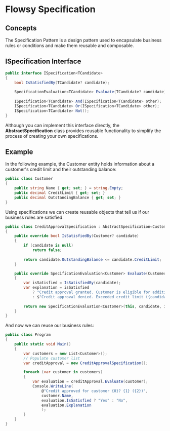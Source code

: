 # Flowsy Specification

## Concepts

The Specification Pattern is a design pattern used to encapsulate business rules or conditions and make them reusable and composable.

## ISpecification Interface
```csharp
public interface ISpecification<TCandidate>
{
    bool IsSatisfiedBy(TCandidate? candidate);
    
    SpecificationEvaluation<TCandidate> Evaluate(TCandidate? candidate);
    
    ISpecification<TCandidate> And(ISpecification<TCandidate> other);
    ISpecification<TCandidate> Or(ISpecification<TCandidate> other);
    ISpecification<TCandidate> Not();
}
```

Although you can implement this interface directly, the **AbstractSpecification** class provides
reusable functionality to simplify the process of creating your own specifications.


## Example
In the following example, the Customer entity holds information about a customer's credit limit and their outstanding balance:
```csharp
public class Customer
{
    public string Name { get; set; } = string.Empty;
    public decimal CreditLimit { get; set; }
    public decimal OutstandingBalance { get; set; }
}
```

Using specifications we can create reusable objects that tell us if our business rules are satisfied.

```csharp
public class CreditApprovalSpecification : AbstractSpecification<Customer>
{
    public override bool IsSatisfiedBy(Customer? candidate)
    {
        if (candidate is null)
            return false;
        
        return candidate.OutstandingBalance <= candidate.CreditLimit;
    }

    public override SpecificationEvaluation<Customer> Evaluate(Customer? candidate)
    {
        var isSatisfied = IsSatisfiedBy(candidate);
        var explanation = isSatisfied
            ? "Credit approval granted. Customer is eligible for additional credit."
            : $"Credit approval denied. Exceeded credit limit ({candidate?.CreditLimit}). Outstanding balance: {candidate?.OutstandingBalance}.";
        
        return new SpecificationEvaluation<Customer>(this, candidate, isSatisfied, explanation);
    }
}
```

And now we can reuse our business rules:
```csharp
public class Program
{
    public static void Main()
    {
        var customers = new List<Customer>();
        // Populate customer list
        var creditApproval = new CreditApprovalSpecification();

        foreach (var customer in customers)
        {
            var evaluation = creditApproval.Evaluate(customer);
            Console.WriteLine(
                @"Credit approved for customer {0}? {1} ({2})",
                customer.Name,
                evaluation.IsSatisfied ? "Yes" : "No",
                evaluation.Explanation
                );
        }
    }
}
```
